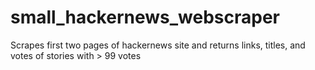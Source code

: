 # small_hackernews_webscraper
Scrapes first two pages of hackernews site and returns links, titles, and votes of stories with > 99 votes
